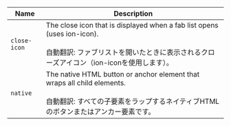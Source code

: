 
| Name | Description |
| --- | --- |
| `close-icon` | The close icon that is displayed when a fab list opens (uses ion-icon).<br /><br />自動翻訳: ファブリストを開いたときに表示されるクローズアイコン（ion-iconを使用します）。 |
| `native` | The native HTML button or anchor element that wraps all child elements.<br /><br />自動翻訳: すべての子要素をラップするネイティブHTMLのボタンまたはアンカー要素です。 |

